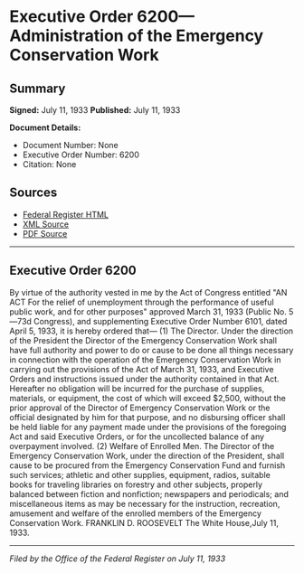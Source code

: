 # Executive Order 6200—Administration of the Emergency Conservation Work

## Summary

**Signed:** July 11, 1933
**Published:** July 11, 1933

**Document Details:**
- Document Number: None
- Executive Order Number: 6200
- Citation: None

## Sources
- [Federal Register HTML](https://www.presidency.ucsb.edu/documents/executive-order-6200-administration-the-emergency-conservation-work)
- [XML Source](None)
- [PDF Source](None)

---

## Executive Order 6200

By virtue of the authority vested in me by the Act of Congress entitled "AN ACT For the relief of unemployment through the performance of useful public work, and for other purposes" approved March 31, 1933 (Public No. 5—73d Congress), and supplementing Executive Order Number 6101, dated April 5, 1933, it is hereby ordered that—
    (1) The Director. Under the direction of the President the Director of the Emergency Conservation Work shall have full authority and power to do or cause to be done all things necessary in connection with the operation of the Emergency Conservation Work in carrying out the provisions of the Act of March 31, 1933, and Executive Orders and instructions issued under the authority contained in that Act. Hereafter no obligation will be incurred for the purchase of supplies, materials, or equipment, the cost of which will exceed $2,500, without the prior approval of the Director of Emergency Conservation Work or the official designated by him for that purpose, and no disbursing officer shall be held liable for any payment made under the provisions of the foregoing Act and said Executive Orders, or for the uncollected balance of any overpayment involved.
    (2) Welfare of Enrolled Men. The Director of the Emergency Conservation Work, under the direction of the President, shall cause to be procured from the Emergency Conservation Fund and furnish such services; athletic and other supplies, equipment, radios, suitable books for traveling libraries on forestry and other subjects, properly balanced between fiction and nonfiction; newspapers and periodicals; and miscellaneous items as may be necessary for the instruction, recreation, amusement and welfare of the enrolled members of the Emergency Conservation Work.
FRANKLIN D. ROOSEVELT
The White House,July 11, 1933.

---

*Filed by the Office of the Federal Register on July 11, 1933*
